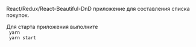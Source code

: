 React/Redux/React-Beautiful-DnD приложение для составления списка покупок. 



Для старта приложения выполните <br/>
<code> yarn </code> <br/>
<code> yarn start </code>
